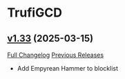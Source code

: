 # TrufiGCD

## [v1.33](https://github.com/Trufi/TrufiGCD/tree/v1.33) (2025-03-15)
[Full Changelog](https://github.com/Trufi/TrufiGCD/compare/v1.32...v1.33) [Previous Releases](https://github.com/Trufi/TrufiGCD/releases)

- Add Empyrean Hammer to blocklist  
